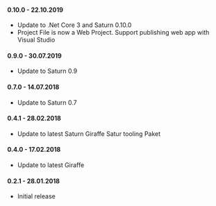 #### 0.10.0 - 22.10.2019
* Update to .Net Core 3 and Saturn 0.10.0
* Project File is now a Web Project. Support publishing web app with Visual Studio

#### 0.9.0 - 30.07.2019
* Update to Saturn 0.9

#### 0.7.0 - 14.07.2018
* Update to Saturn 0.7

#### 0.4.1 - 28.02.2018
* Update to latest Saturn Giraffe Satur tooling Paket

#### 0.4.0 - 17.02.2018
* Update to latest Giraffe

#### 0.2.1 - 28.01.2018

* Initial release